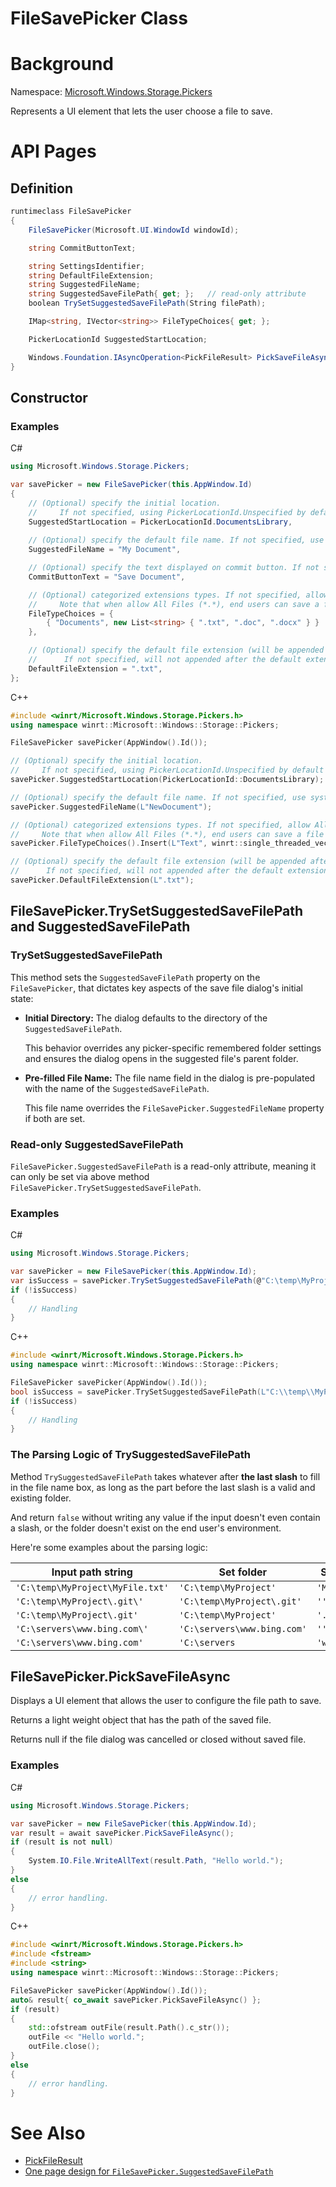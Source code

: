 FileSavePicker Class
===

# Background

Namespace: [Microsoft.Windows.Storage.Pickers](./Microsoft.Windows.Storage.Pickers.md)

Represents a UI element that lets the user choose a file to save.

# API Pages

## Definition

```C#
runtimeclass FileSavePicker
{
    FileSavePicker(Microsoft.UI.WindowId windowId);

    string CommitButtonText;

    string SettingsIdentifier;
    string DefaultFileExtension;
    string SuggestedFileName;
    string SuggestedSaveFilePath{ get; };   // read-only attribute
    boolean TrySetSuggestedSaveFilePath(String filePath);

    IMap<string, IVector<string>> FileTypeChoices{ get; };

    PickerLocationId SuggestedStartLocation;

    Windows.Foundation.IAsyncOperation<PickFileResult> PickSaveFileAsync();
}
```

## Constructor

### Examples
C#

```C#
using Microsoft.Windows.Storage.Pickers;

var savePicker = new FileSavePicker(this.AppWindow.Id)
{
    // (Optional) specify the initial location.
    //     If not specified, using PickerLocationId.Unspecified by default.
    SuggestedStartLocation = PickerLocationId.DocumentsLibrary,
    
    // (Optional) specify the default file name. If not specified, use system default.
    SuggestedFileName = "My Document",

    // (Optional) specify the text displayed on commit button. If not specified, use system default.
    CommitButtonText = "Save Document",

    // (Optional) categorized extensions types. If not specified, allow All Files (*.*)
    //     Note that when allow All Files (*.*), end users can save a file without extension.
    FileTypeChoices = {
        { "Documents", new List<string> { ".txt", ".doc", ".docx" } }
    },

    // (Optional) specify the default file extension (will be appended after the default file name).
    //      If not specified, will not appended after the default extension.
    DefaultFileExtension = ".txt",
};
```

C++

```C++
#include <winrt/Microsoft.Windows.Storage.Pickers.h>
using namespace winrt::Microsoft::Windows::Storage::Pickers;

FileSavePicker savePicker(AppWindow().Id());

// (Optional) specify the initial location.
//     If not specified, using PickerLocationId.Unspecified by default
savePicker.SuggestedStartLocation(PickerLocationId::DocumentsLibrary);

// (Optional) specify the default file name. If not specified, use system default.
savePicker.SuggestedFileName(L"NewDocument");

// (Optional) categorized extensions types. If not specified, allow All Files (*.*)
//     Note that when allow All Files (*.*), end users can save a file without extension.
savePicker.FileTypeChoices().Insert(L"Text", winrt::single_threaded_vector<winrt::hstring>({ L".txt" }));

// (Optional) specify the default file extension (will be appended after the default file name).
//      If not specified, will not appended after the default extension.
savePicker.DefaultFileExtension(L".txt");
```

## FileSavePicker.TrySetSuggestedSaveFilePath and SuggestedSaveFilePath

### TrySetSuggestedSaveFilePath

This method sets the `SuggestedSaveFilePath` property on the `FileSavePicker`, that dictates key aspects 
of the save file dialog's initial state:

*   **Initial Directory:** The dialog defaults to the directory of the `SuggestedSaveFilePath`. 

    This behavior overrides any picker-specific remembered folder settings and ensures the dialog 
    opens in the suggested file's parent folder.

*   **Pre-filled File Name:** The file name field in the dialog is pre-populated with the name of 
the `SuggestedSaveFilePath`. 

    This file name overrides the `FileSavePicker.SuggestedFileName` property if both are set.

### Read-only SuggestedSaveFilePath

`FileSavePicker.SuggestedSaveFilePath` is a read-only attribute, meaning it can only be set via 
above method `FileSavePicker.TrySetSuggestedSaveFilePath`.

### Examples
C#
```C#
using Microsoft.Windows.Storage.Pickers;

var savePicker = new FileSavePicker(this.AppWindow.Id);
var isSuccess = savePicker.TrySetSuggestedSaveFilePath(@"C:\temp\MyProject\MyFile.txt");
if (!isSuccess)
{
    // Handling
}
```

C++
```C++
#include <winrt/Microsoft.Windows.Storage.Pickers.h>
using namespace winrt::Microsoft::Windows::Storage::Pickers;

FileSavePicker savePicker(AppWindow().Id());
bool isSuccess = savePicker.TrySetSuggestedSaveFilePath(L"C:\\temp\\MyProject\\MyFile.txt");
if (!isSuccess)
{
    // Handling
}
```

### The Parsing Logic of TrySuggestedSaveFilePath

Method `TrySuggestedSaveFilePath` takes whatever after **the last slash** to fill in the file name 
box, as long as the part before the last slash is a valid and existing folder. 

And return `false` without writing any value if the input doesn't even contain a slash, 
or the folder doesn't exist on the end user's environment.

Here're some examples about the parsing logic:

|Input path string | Set folder | Set file name |
|------------------|------------|---------------|
|`'C:\temp\MyProject\MyFile.txt'`|`'C:\temp\MyProject'`| `'MyFile.txt'`|
|`'C:\temp\MyProject\.git\'`|`'C:\temp\MyProject\.git'`| `''`|
|`'C:\temp\MyProject\.git'`|`'C:\temp\MyProject'`| `'.git'`|
|`'C:\servers\www.bing.com\'`|`'C:\servers\www.bing.com'`| `''`|
|`'C:\servers\www.bing.com'`|`'C:\servers`| `'www.bing.com'`|

## FileSavePicker.PickSaveFileAsync

Displays a UI element that allows the user to configure the file path to save.

Returns a light weight object that has the path of the saved file.

Returns null if the file dialog was cancelled or closed without saved file.

### Examples

C#

```C#
using Microsoft.Windows.Storage.Pickers;

var savePicker = new FileSavePicker(this.AppWindow.Id);
var result = await savePicker.PickSaveFileAsync();
if (result is not null)
{
    System.IO.File.WriteAllText(result.Path, "Hello world.");
}
else
{
    // error handling.
}
```

C++

```C++
#include <winrt/Microsoft.Windows.Storage.Pickers.h>
#include <fstream>
#include <string>
using namespace winrt::Microsoft::Windows::Storage::Pickers;

FileSavePicker savePicker(AppWindow().Id());
auto& result{ co_await savePicker.PickSaveFileAsync() };
if (result)
{
    std::ofstream outFile(result.Path().c_str());
    outFile << "Hello world.";
    outFile.close();
}
else
{
    // error handling.
}
```

# See Also

* [PickFileResult](./PickFileResult.md)
* [One page design for `FileSavePicker.SuggestedSaveFilePath`](./FileSavePicker.SuggestedSaveFilePath.md)